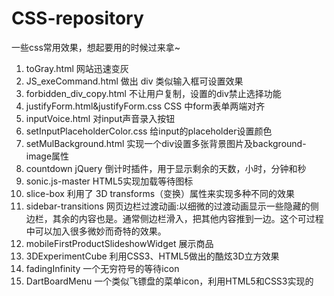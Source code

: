 CSS-repository
==============

一些css常用效果，想起要用的时候过来拿~

1. toGray.html  网站迅速变灰<br>
2. JS_exeCommand.html  做出 div 类似输入框可设置效果<br>
3. forbidden_div_copy.html  不让用户复制，设置的div禁止选择功能<br>
4. justifyForm.html&justifyForm.css  CSS 中form表单两端对齐<br>
5. inputVoice.html  对input声音录入按钮<br>
6. setInputPlaceholderColor.css   给input的placeholder设置颜色<br>
7. setMulBackground.html  实现一个div设置多张背景图片及background-image属性<br>
8. countdown jQuery 倒计时插件，用于显示剩余的天数，小时，分钟和秒<br>
9. sonic.js-master  HTML5实现加载等待图标<br>
10. slice-box 利用了 3D transforms（变换）属性来实现多种不同的效果<br>
11. sidebar-transitions 网页边栏过渡动画:以细微的过渡动画显示一些隐藏的侧边栏，其余的内容也是。通常侧边栏滑入，把其他内容推到一边。这个可过程中可以加入很多微妙而奇特的效果。<br>
12. mobileFirstProductSlideshowWidget 展示商品<br>
13. 3DExperimentCube 利用CSS3、HTML5做出的酷炫3D立方效果<br>
14. fadingInfinity 一个无穷符号的等待icon<br>
15. DartBoardMenu 一个类似飞镖盘的菜单icon，利用HTML5和CSS3实现的<br>
